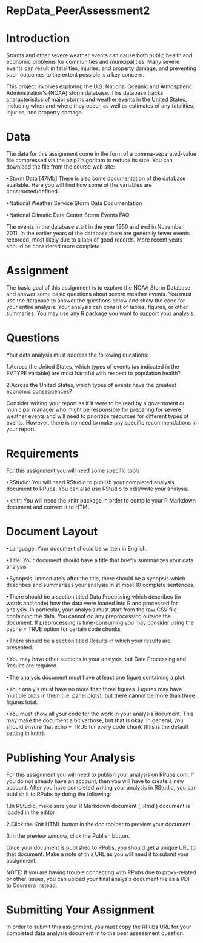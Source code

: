 RepData_PeerAssessment2
=======================



# Introduction
Storms and other severe weather events can cause both public health and economic problems for communities and municipalities. Many severe events can result in fatalities, injuries, and property damage, and preventing such outcomes to the extent possible is a key concern.

This project involves exploring the U.S. National Oceanic and Atmospheric Administration's (NOAA) storm database. This database tracks characteristics of major storms and weather events in the United States, including when and where they occur, as well as estimates of any fatalities, injuries, and property damage.



# Data
The data for this assignment come in the form of a comma-separated-value file compressed via the bzip2 algorithm to reduce its size. You can download the file from the course web site:

•Storm Data [47Mb] There is also some documentation of the database available. Here you will find how some of the variables are constructed/defined.


•National Weather Service Storm Data Documentation


•National Climatic Data Center Storm Events FAQ


The events in the database start in the year 1950 and end in November 2011. In the earlier years of the database there are generally fewer events recorded, most likely due to a lack of good records. More recent years should be considered more complete.



# Assignment
The basic goal of this assignment is to explore the NOAA Storm Database and answer some basic questions about severe weather events. You must use the database to answer the questions below and show the code for your entire analysis. Your analysis can consist of tables, figures, or other summaries. You may use any R package you want to support your analysis.



# Questions
Your data analysis must address the following questions:

1.Across the United States, which types of events (as indicated in the  EVTYPE  variable) are most harmful with respect to population health?


2.Across the United States, which types of events have the greatest economic consequences?


Consider writing your report as if it were to be read by a government or municipal manager who might be responsible for preparing for severe weather events and will need to prioritize resources for different types of events. However, there is no need to make any specific recommendations in your report.



# Requirements
For this assignment you will need some specific tools

•RStudio: You will need RStudio to publish your completed analysis document to RPubs. You can also use RStudio to edit/write your analysis.


•knitr: You will need the knitr package in order to compile your R Markdown document and convert it to HTML




# Document Layout
•Language: Your document should be written in English.


•Title: Your document should have a title that briefly summarizes your data analysis


•Synopsis: Immediately after the title, there should be a synopsis which describes and summarizes your analysis in at most 10 complete sentences.


•There should be a section titled Data Processing which describes (in words and code) how the data were loaded into R and processed for analysis. In particular, your analysis must start from the raw CSV file containing the data. You cannot do any preprocessing outside the document. If preprocessing is time-consuming you may consider using the  cache = TRUE  option for certain code chunks.


•There should be a section titled Results in which your results are presented.


•You may have other sections in your analysis, but Data Processing and Results are required.


•The analysis document must have at least one figure containing a plot.


•Your analyis must have no more than three figures. Figures may have multiple plots in them (i.e. panel plots), but there cannot be more than three figures total.


•You must show all your code for the work in your analysis document. This may make the document a bit verbose, but that is okay. In general, you should ensure that  echo = TRUE  for every code chunk (this is the default setting in knitr).




# Publishing Your Analysis
For this assignment you will need to publish your analysis on RPubs.com. If you do not already have an account, then you will have to create a new account. After you have completed writing your analysis in RStudio, you can publish it to RPubs by doing the following:

1.In RStudio, make sure your R Markdown document ( .Rmd ) document is loaded in the editor


2.Click the  Knit HTML  button in the doc toolbar to preview your document.


3.In the preview window, click the  Publish  button.


Once your document is published to RPubs, you should get a unique URL to that document. Make a note of this URL as you will need it to submit your assignment.

NOTE: If you are having trouble connecting with RPubs due to proxy-related or other issues, you can upload your final analysis document file as a PDF to Coursera instead.



# Submitting Your Assignment
In order to submit this assignment, you must copy the RPubs URL for your completed data analysis document in to the peer assessment question.

